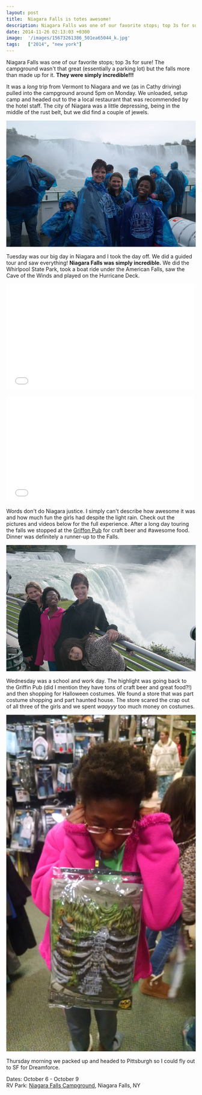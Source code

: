 ```yaml
---
layout: post
title:  Niagara Falls is totes awesome!
description: Niagara Falls was one of our favorite stops; top 3s for sure! The campgroun...
date: 2014-11-26 02:13:03 +0300
image:  '/images/15673261386_501ea65044_k.jpg'
tags:   ["2014", "new york"]
---
```

<p>Niagara Falls was one of our favorite stops; top 3s for sure! The campground wasn't that great (essentially a parking lot) but the falls more than made up for it. <strong>They were simply incredible!!!</strong></p>
<p>It was a <em>long</em> trip from Vermont to Niagara and we (as in Cathy driving) pulled into the campground around 5pm on Monday. We unloaded, setup camp and headed out to the a local restaurant that was recommended by the hotel staff. The city of Niagara was a little depressing, being in the middle of the rust belt, but we did find a couple of jewels.</p>
<p><img src="images/15511745667_2bf1ee8e75_k.jpg" alt="" ></p>
<p>Tuesday was our big day in Niagara and I took the day off. We did a guided tour and saw everything! <strong>Niagara Falls was simply incredible.</strong> We did the Whirlpool State Park, took a boat ride under the American Falls, saw the Cave of the Winds and played on the Hurricane Deck.</p>
<iframe src="//player.vimeo.com/video/110746016" width="500" height="281" frameborder="0" webkitallowfullscreen mozallowfullscreen allowfullscreen></iframe>
<p></p>
<iframe src="//player.vimeo.com/video/110746017" width="500" height="281" frameborder="0" webkitallowfullscreen mozallowfullscreen allowfullscreen></iframe><p></p>
<p>Words don't do Niagara justice. I simply can't describe how awesome it was and how much fun the girls had despite the light rain. Check out the pictures and videos below for the full experience. After a long day touring the falls we stopped at the <a href="http://www.thegriffonpub.com/">Griffon Pub</a> for craft beer and #awesome food. Dinner was definitely a runner-up to the Falls.</p>
<p><img src="images/15696932645_cec893b74c_k.jpg" alt="" ></p>
<p>Wednesday was a school and work day. The highlight was going back to the Griffin Pub (did I mention they have tons of craft beer and great food?!) and then shopping for Halloween costumes. We found a store that was part costume shopping and part haunted house. The store scared the crap out of all three of the girls and we spent <em>waayyy</em> too much money on costumes.</p>
<p><img src="images/15511545728_d7fbb2fa96_k.jpg" alt="" ></p>
<p>Thursday morning we packed up and headed to Pittsburgh so I could fly out to SF for Dreamforce.</p>
<p>Dates: October 6 - October 9<br>
RV Park: <a href="http://www.niagarafallscampground.net/">Niagara Falls Campground</a>, Niagara Falls, NY</p>

